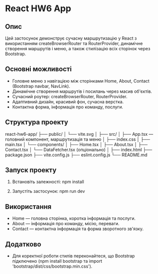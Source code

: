 
# React HW6 App

## Опис
Цей застосунок демонструє сучасну маршрутизацію у React з використанням createBrowserRouter та RouterProvider, динамічне створення маршрутів і меню, а також стилізацію всіх сторінок через Bootstrap.

## Основні можливості
- Головне меню з навігацією між сторінками Home, About, Contact (Bootstrap navbar, NavLink).
- Динамічне створення маршрутів і посилань через масив об'єктів.
- Сучасний роутер: createBrowserRouter, RouterProvider.
- Адаптивний дизайн, красивий фон, сучасна верстка.
- Контактна форма, інформація про команду, послуги.

## Структура проекту
react-hw6-app/
├── public/
│   └── vite.svg
│
├── src/
│   ├── App.tsx — головний компонент, маршрутизація та меню
│   ├── index.css
│   ├── main.tsx
│   └── components/
│       ├── Home.tsx
│       ├── About.tsx
│       ├── Contact.tsx
│       └── DataFetcher.tsx (опціонально)
│
├── index.html
├── package.json
├── vite.config.js
├── eslint.config.js
└── README.md

## Запуск проекту
1. Встановіть залежності:
   npm install

2. Запустіть застосунок:
   npm run dev

## Використання
- Home — головна сторінка, коротка інформація та послуги.
- About — інформація про команду, місію, переваги.
- Contact — контактна інформація та форма зворотного зв'язку.

## Додатково
- Для коректної роботи стилів переконайтеся, що Bootstrap підключено (npm install bootstrap та import 'bootstrap/dist/css/bootstrap.min.css').